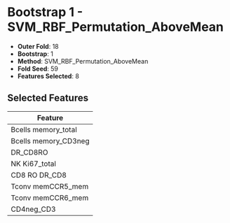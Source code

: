 # Bootstrap 1 - SVM_RBF_Permutation_AboveMean

- **Outer Fold**: 18
- **Bootstrap**: 1
- **Method**: SVM_RBF_Permutation_AboveMean
- **Fold Seed**: 59
- **Features Selected**: 8

## Selected Features

| Feature |
|---------|
| Bcells memory_total |
| Bcells memory_CD3neg |
| DR_CD8RO |
| NK Ki67_total |
| CD8 RO DR_CD8 |
| Tconv memCCR5_mem |
| Tconv memCCR6_mem |
| CD4neg_CD3 |
